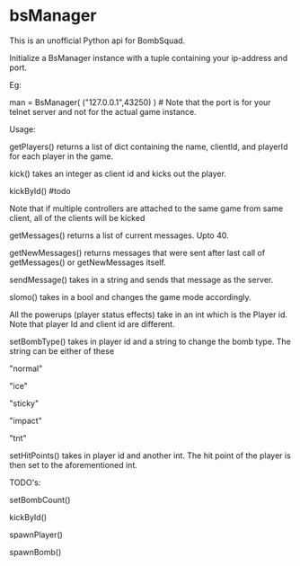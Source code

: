 # bsManager

This is an unofficial Python api for BombSquad.

Initialize a BsManager instance with a tuple containing your ip-address and port.

Eg:

man = BsManager( ("127.0.0.1",43250) ) # Note that the port is for your telnet server and not for the actual game instance.

Usage:

getPlayers() returns a list of dict containing the name, clientId, and playerId for each player in the game.

kick() takes an integer as client id and kicks out the player.

kickById() #todo

Note that if multiple controllers are attached to the same game from same client, all of the clients will be kicked

getMessages() returns a list of current messages. Upto 40.

getNewMessages() returns messages that were sent after last call of getMessages() or getNewMessages itself.

sendMessage() takes in a string and sends that message as the server.

slomo() takes in a bool and changes the game mode accordingly.

All the powerups (player status effects) take in an int which is the Player id. Note that player Id and client id are different.

setBombType() takes in player id and a string to change the bomb type. The string can be either of these

"normal"

"ice"

"sticky"

"impact"

"tnt"

setHitPoints() takes in player id and another int. The hit point of the player is then set to the aforementioned int.

TODO's:

setBombCount()

kickById()

spawnPlayer()

spawnBomb()


